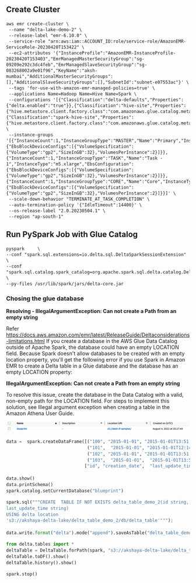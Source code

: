 ## Create Cluster
```shell
aws emr create-cluster \
 --name "delta-lake-demo-2" \
 --release-label "emr-6.10.0" \
 --service-role "arn:aws:iam::ACCOUNT_ID:role/service-role/AmazonEMR-ServiceRole-20230420T153422" \
 --ec2-attributes '{"InstanceProfile":"AmazonEMR-InstanceProfile-20230420T153403","EmrManagedMasterSecurityGroup":"sg-09209e292c3dc4feb","EmrManagedSlaveSecurityGroup":"sg-083268002a9e01f96","KeyName":"aksh-mumbai","AdditionalMasterSecurityGroups":[],"AdditionalSlaveSecurityGroups":[],"SubnetId":"subnet-e07553ac"}' \
 --tags 'for-use-with-amazon-emr-managed-policies=true' \
 --applications Name=Hadoop Name=Hive Name=Spark \
 --configurations '[{"Classification":"delta-defaults","Properties":{"delta.enabled":"true"}},{"Classification":"hive-site","Properties":{"hive.metastore.client.factory.class":"com.amazonaws.glue.catalog.metastore.AWSGlueDataCatalogHiveClientFactory"}},{"Classification":"spark-hive-site","Properties":{"hive.metastore.client.factory.class":"com.amazonaws.glue.catalog.metastore.AWSGlueDataCatalogHiveClientFactory"}}]' \
 --instance-groups '[{"InstanceCount":1,"InstanceGroupType":"MASTER","Name":"Primary","InstanceType":"m5.xlarge","EbsConfiguration":{"EbsBlockDeviceConfigs":[{"VolumeSpecification":{"VolumeType":"gp2","SizeInGB":32},"VolumesPerInstance":2}]}},{"InstanceCount":1,"InstanceGroupType":"TASK","Name":"Task - 1","InstanceType":"m5.xlarge","EbsConfiguration":{"EbsBlockDeviceConfigs":[{"VolumeSpecification":{"VolumeType":"gp2","SizeInGB":32},"VolumesPerInstance":2}]}},{"InstanceCount":1,"InstanceGroupType":"CORE","Name":"Core","InstanceType":"m5.xlarge","EbsConfiguration":{"EbsBlockDeviceConfigs":[{"VolumeSpecification":{"VolumeType":"gp2","SizeInGB":32},"VolumesPerInstance":2}]}}]' \
 --scale-down-behavior "TERMINATE_AT_TASK_COMPLETION" \
 --auto-termination-policy '{"IdleTimeout":14400}' \
 --os-release-label "2.0.20230504.1" \
 --region "ap-south-1"
```
## Run PySpark Job with Glue Catalog
```shell
pyspark     \
--conf "spark.sql.extensions=io.delta.sql.DeltaSparkSessionExtension"     \
--conf "spark.sql.catalog.spark_catalog=org.apache.spark.sql.delta.catalog.DeltaCatalog" \
--py-files /usr/lib/spark/jars/delta-core.jar 
```
### Chosing the glue database
**Resolving - IllegalArgumentException: Can not create a Path from an empty string**

Refer https://docs.aws.amazon.com/emr/latest/ReleaseGuide/Deltaconsiderations-limitations.html
If you create a database in the AWS Glue Data Catalog outside of Apache Spark, the database could have an empty LOCATION field. Because Spark doesn't allow databases to be created with an empty location property, you'll get the following error if you use Spark in Amazon EMR to create a Delta table in a Glue database and the database has an empty LOCATION property:

**IllegalArgumentException: Can not create a Path from an empty string**

To resolve this issue, create the database in the Data Catalog with a valid, non-empty path for the LOCATION field. For steps to implement this solution, see Illegal argument exception when creating a table in the Amazon Athena User Guide.

 ![.image](./glue-table.png)

```python
data =  spark.createDataFrame([("100", "2015-01-01", "2015-01-01T13:51:39.340396Z"),
                               ("101",  "2015-01-01", "2015-01-01T12:14:58.597216Z"),
                               ("102", "2015-01-01", "2015-01-01T13:51:40.417052Z"),
                               ("103",  "2015-01-01",  "2015-01-01T13:51:40.519832Z")],
                              ["id", "creation_date",  "last_update_time"])

data.show()
data.printSchema()
spark.catalog.setCurrentDatabase("blueprint")
```
```python
spark.sql("""CREATE  TABLE IF NOT EXISTS delta_table_demo_2(id string, creation_date string,
last_update_time string)
USING delta location
's3://akshaya-delta-lake/delta_table_demo_2/db/delta_table'""");

data.write.format("delta").mode("append").saveAsTable("delta_table_demo_2")
```
```python
from delta.tables import *
deltaTable = DeltaTable.forPath(spark, "s3://akshaya-delta-lake/delta_table_demo_2/db/delta_table")
deltaTable.toDF().show()
deltaTable.history().show()
```
```python
spark.stop()
```
